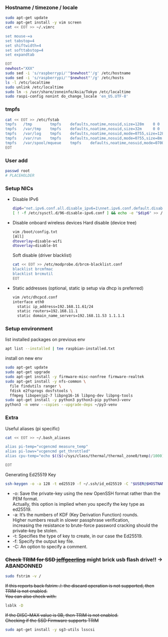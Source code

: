 ### Hostname / timezone / locale
```bash
sudo apt-get update
sudo apt-get install -y vim screen
cat << EOT >> ~/.vimrc

set mouse-=a
set tabstop=4
set shiftwidth=4
set softtabstop=4
set expandtab

EOT
newhost="XXX"
sudo sed -i 's/raspberrypi/'"$newhost"'/g' /etc/hostname
sudo sed -i 's/raspberrypi/'"$newhost"'/g' /etc/hosts
ls -l /etc/localtime
sudo unlink /etc/localtime
sudo ln -s /usr/share/zoneinfo/Asia/Tokyo /etc/localtime
sudo raspi-config nonint do_change_locale 'en_US.UTF-8'
```
### tmpfs
```bash
cat << EOT >> /etc/fstab
tmpfs   /tmp        tmpfs    defaults,noatime,nosuid,size=128m    0 0
tmpfs   /var/tmp    tmpfs    defaults,noatime,nosuid,size=32m     0 0
tmpfs   /var/log    tmpfs    defaults,noatime,nosuid,mode=0755,size=128m  0 0
tmpfs   /var/run    tmpfs    defaults,noatime,nosuid,mode=0755,size=8m    0 0
tmpfs   /var/spool/mqueue    tmpfs    defaults,noatime,nosuid,mode=0700,gid=12,size=32m    0 0
EOT
```
### User add
```bash
passwd root
# PLACEHOLDER
```
### Setup NICs
- Disable IPv6
  ```bash
  dip6="net.ipv6.conf.all.disable_ipv6=1\nnet.ipv6.conf.default.disable_ipv6=1\nnet.ipv6.conf.lo.disable_ipv6=1\nnet.ipv6.conf.eth0.disable_ipv6=1\n"
  [ ! -f /etc/sysctl.d/96-disable-ipv6.conf ] && echo -e "$dip6" >> /etc/sysctl.d/96-disable-ipv6.conf || echo "IPv6 Already disabled?"
  ```
- Disable onboard wireless devices
  Hard disable (device tree)
  ```bash
  vim /boot/config.txt
  [All]
  dtoverlay=disable-wifi
  dtoverlay=disable-bt
  ```
  Soft disable (driver blacklist)
  ```bash
  cat << EOT >> /etc/modprobe.d/brcm-blacklist.conf
  blacklist brcmfmac
  blacklist brcmutil
  EOT
  ```
- Static addresses (optional, static ip setup via dhcp is preferred)
  ```bash
  vim /etc/dhcpcd.conf
  interface eth0
    static ip_address=192.168.11.61/24    
    static routers=192.168.11.1
    static domain_name_servers=192.168.11.53 1.1.1.1
  ```
### Setup environment
list installed packages on previous env
```bash
apt list --installed | tee raspbian-installed.txt
```
install on new env
```bash
sudo apt-get update
sudo apt-get upgrade
sudo apt-get install -y firmware-misc-nonfree firmware-realtek
sudo apt-get install -y nfs-common \
  file findutils ranger \
  fdisk e2fsprogs dosfstools \
  ffmpeg libopenjp2-7 libpng16-16 libpng-dev libpng-tools
sudo apt-get install -y python3 python3-pip python3-venv
python3 -m venv --copies --upgrade-deps ~/py3-venv
```
### Extra
Useful aliases (pi specific)
```bash
cat << EOT >> ~/.bash_aliases

alias pi-temp="vcgencmd measure_temp"
alias pi-lowv="vcgencmd get_throttled"
alias cpu-temp="echo $(($(</sys/class/thermal/thermal_zone0/temp)/1000)) c"

EOT
```
Generating Ed25519 Key
```bash
ssh-keygen -o -a 128 -t ed25519 -f ~/.ssh/id_ed25519 -C "$USER@$HOSTNAME"
```
- -o: Save the private-key using the new OpenSSH format rather than the PEM format.</br>
  Actually, this option is implied when you specify the key type as ed25519.</br>
- -a: It’s the numbers of KDF (Key Derivation Function) rounds.</br>
  Higher numbers result in slower passphrase verification, </br>
  increasing the resistance to brute-force password cracking should the private-key be stolen.</br>
- -t: Specifies the type of key to create, in our case the Ed25519.</br>
- -f: Specify the output key file.</br>
- -C: An option to specify a comment.

### ~~Check TRIM for SSD [jeffgeerling]~~ might brick usb flash drive!! → ABANDONNED
```bash
sudo fstrim -v /
```
~~If this reports back fstrim: /: the discard operation is not supported, then TRIM is not enabled.</br>
You can also check with:~~
```bash
lsblk -D
```
~~If the DISC-MAX value is 0B, then TRIM is not enabled.</br>
Checking if the SSD Firmware supports TRIM~~
```bash
sudo apt-get install -y sg3-utils lsscsi
```


[jeffgeerling]: https://www.jeffgeerling.com/blog/2020/enabling-trim-on-external-ssd-on-raspberry-pi
